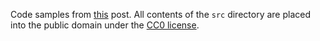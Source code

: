Code samples from [this](https://medium.com/@JosephJnk/currying-and-uncurrying-in-javascript-and-flow-98877c8274ff) post. All contents of the `src` directory are placed into the public domain under the [CC0 license](https://creativecommons.org/share-your-work/public-domain/cc0/).
